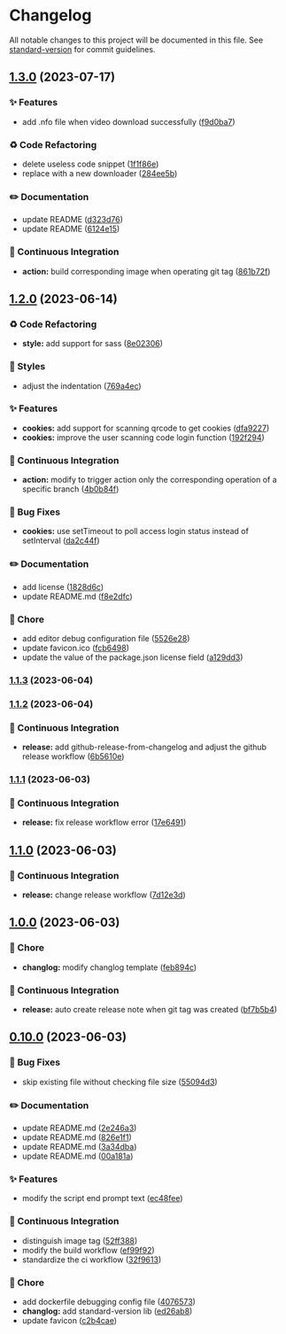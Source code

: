 # Changelog

All notable changes to this project will be documented in this file. See [standard-version](https://github.com/conventional-changelog/standard-version) for commit guidelines.

## [1.3.0](https://github.com/BarryLiu1995/bili-fav-sniffer/compare/v1.2.0...v1.3.0) (2023-07-17)


### ✨ Features

* add .nfo file when video download successfully ([f9d0ba7](https://github.com/BarryLiu1995/bili-fav-sniffer/commit/f9d0ba7e1d12430842202d65c7108349ea524b39))


### ♻️ Code Refactoring

* delete useless code snippet ([1f1f86e](https://github.com/BarryLiu1995/bili-fav-sniffer/commit/1f1f86e9f8710f483aae27b08ab78862fb85694e))
* replace with a new downloader ([284ee5b](https://github.com/BarryLiu1995/bili-fav-sniffer/commit/284ee5b0c814caf18233ef9fd5e6fc60551b5b37))


### ✏️ Documentation

* update README ([d323d76](https://github.com/BarryLiu1995/bili-fav-sniffer/commit/d323d760003a9ade530c3968e7944259bf95a363))
* update README ([6124e15](https://github.com/BarryLiu1995/bili-fav-sniffer/commit/6124e151a6c26f0b6f3ae7b4342978674d84ba17))


### 👷 Continuous Integration

* **action:** build corresponding image when operating git tag ([861b72f](https://github.com/BarryLiu1995/bili-fav-sniffer/commit/861b72f770adcabae02d4309f97a1794ca04acc5))

## [1.2.0](https://github.com/BarryLiu1995/bili-fav-sniffer/compare/v1.1.3...v1.2.0) (2023-06-14)


### ♻️ Code Refactoring

* **style:** add support for sass ([8e02306](https://github.com/BarryLiu1995/bili-fav-sniffer/commit/8e02306b4211154c5e6843ffccaaaae2806ef2fd))


### 💄 Styles

* adjust the indentation ([769a4ec](https://github.com/BarryLiu1995/bili-fav-sniffer/commit/769a4ec3ca6237060811cd608c62ac19af58d562))


### ✨ Features

* **cookies:** add support for scanning qrcode to get cookies ([dfa9227](https://github.com/BarryLiu1995/bili-fav-sniffer/commit/dfa9227c0d5f9c132576c773bb78454c905d53ba))
* **cookies:** improve the user scanning code login function ([192f294](https://github.com/BarryLiu1995/bili-fav-sniffer/commit/192f2943034cb8d5cba442e5f61ef7179b21da9d))


### 👷 Continuous Integration

* **action:** modify to trigger action only the corresponding operation of a specific branch ([4b0b84f](https://github.com/BarryLiu1995/bili-fav-sniffer/commit/4b0b84f72871779336f22325d4f13c47cb75b9b9))


### 🐛 Bug Fixes

* **cookies:** use setTimeout to poll access login status instead of setInterval ([da2c44f](https://github.com/BarryLiu1995/bili-fav-sniffer/commit/da2c44fa13602e3af2d20efc9399287c1682823f))


### ✏️ Documentation

* add license ([1828d6c](https://github.com/BarryLiu1995/bili-fav-sniffer/commit/1828d6c59e645cf6357a2ae3c2aff63bc4afd800))
* update README.md ([f8e2dfc](https://github.com/BarryLiu1995/bili-fav-sniffer/commit/f8e2dfcbaf59d6c5e6fb350dd0200d172ddca2c6))


### 🚀 Chore

* add editor debug configuration file ([5526e28](https://github.com/BarryLiu1995/bili-fav-sniffer/commit/5526e28b87316432efc1f3a4255f5b0babf54f8f))
* update favicon.ico ([fcb6498](https://github.com/BarryLiu1995/bili-fav-sniffer/commit/fcb6498dc7bf415aa8666ecef6e6b39526c0b228))
* update the value of the package.json license field ([a129dd3](https://github.com/BarryLiu1995/bili-fav-sniffer/commit/a129dd3bb2dd51800bb37576a88f88e2d4c4a92a))

### [1.1.3](https://github.com/BarryLiu1995/bili-fav-sniffer/compare/v1.1.2...v1.1.3) (2023-06-04)

### [1.1.2](https://github.com/BarryLiu1995/bili-fav-sniffer/compare/v1.1.1...v1.1.2) (2023-06-04)


### 👷 Continuous Integration

* **release:** add github-release-from-changelog and adjust the github release workflow ([6b5610e](https://github.com/BarryLiu1995/bili-fav-sniffer/commit/6b5610e4350e798d8e7eae944fbcd6ddff358a68))

### [1.1.1](https://github.com/BarryLiu1995/bili-fav-sniffer/compare/v1.1.0...v1.1.1) (2023-06-03)


### 👷 Continuous Integration

* **release:** fix release workflow error ([17e6491](https://github.com/BarryLiu1995/bili-fav-sniffer/commit/17e649193e4519576bcd3d1b22bf0aa445f1b0e6))

## [1.1.0](https://github.com/BarryLiu1995/bili-fav-sniffer/compare/v1.0.0...v1.1.0) (2023-06-03)


### 👷 Continuous Integration

* **release:** change release workflow ([7d12e3d](https://github.com/BarryLiu1995/bili-fav-sniffer/commit/7d12e3d5f10b7316839ee561a4fbe8687814e23e))

## [1.0.0](https://github.com/BarryLiu1995/bili-fav-sniffer/compare/v0.10.0...v1.0.0) (2023-06-03)


### 🚀 Chore

* **changlog:** modify changlog template ([feb894c](https://github.com/BarryLiu1995/bili-fav-sniffer/commit/feb894c06d2d28550185ee275a14d2549af20836))


### 👷 Continuous Integration

* **release:** auto create release note when git tag was created ([bf7b5b4](https://github.com/BarryLiu1995/bili-fav-sniffer/commit/bf7b5b4c6f1c0cd268f7cb2c812c2f9c1818f1c3))

## [0.10.0](https://github.com/BarryLiu1995/bili-fav-sniffer/compare/v0.9.5...v0.10.0) (2023-06-03)


### 🐛 Bug Fixes

* skip existing file without checking file size ([55094d3](https://github.com/BarryLiu1995/bili-fav-sniffer/commit/55094d30a9b8e712886824ad83066a4c63ebf597))


### ✏️ Documentation

* update README.md ([2e246a3](https://github.com/BarryLiu1995/bili-fav-sniffer/commit/2e246a3fd1326a4ed1df90b6f274443a70567a52))
* update README.md ([826e1f1](https://github.com/BarryLiu1995/bili-fav-sniffer/commit/826e1f10752597158cb0f9fdc2da2bf563517059))
* update README.md ([3a34dba](https://github.com/BarryLiu1995/bili-fav-sniffer/commit/3a34dba16ec2d7c7d22c68617f46048b128b27c3))
* update README.md ([00a181a](https://github.com/BarryLiu1995/bili-fav-sniffer/commit/00a181aa6c2b4efc420177ac22fdd8c0aaf14560))


### ✨ Features

* modify the script end prompt text ([ec48fee](https://github.com/BarryLiu1995/bili-fav-sniffer/commit/ec48fee62bdbc717a95c409dad8ebfd2b5549cc7))


### 👷 Continuous Integration

* distinguish image tag ([52ff388](https://github.com/BarryLiu1995/bili-fav-sniffer/commit/52ff388dd4209827fb2346fc4e824a732db47593))
* modify the build workflow ([ef99f92](https://github.com/BarryLiu1995/bili-fav-sniffer/commit/ef99f92564c8183842bfecf67f45aba3c368cf33))
* standardize the ci workflow ([32f9613](https://github.com/BarryLiu1995/bili-fav-sniffer/commit/32f96134e6c5036bbff21daecb91f07742fe7d33))


### 🚀 Chore

* add dockerfile debugging config file ([4076573](https://github.com/BarryLiu1995/bili-fav-sniffer/commit/4076573a5e18583b37e290c2906e434cce4f6d8e))
* **changlog:** add standard-version lib ([ed26ab8](https://github.com/BarryLiu1995/bili-fav-sniffer/commit/ed26ab874cf8c93d30083be654bad3c65d0861e0))
* update favicon ([c2b4cae](https://github.com/BarryLiu1995/bili-fav-sniffer/commit/c2b4cae4b73fff7bacb6be1f4f994861ec61dbb0))

